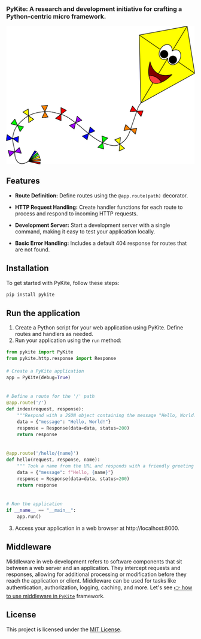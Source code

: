 ### PyKite: A research and development initiative for crafting a Python-centric micro framework.

[//]: # (![Pykite, the Python framework]&#40;./extras/yellow-kite.png&#41;)
![PyKite Icon](https://raw.githubusercontent.com/ImamHossainRoni/pykite/main/extras/yellow-kite.png)

## Features

- **Route Definition:** Define routes using the `@app.route(path)` decorator.

- **HTTP Request Handling:** Create handler functions for each route to process and respond to incoming HTTP requests.

- **Development Server:** Start a development server with a single command, making it easy to test your application locally.

- **Basic Error Handling:** Includes a default 404 response for routes that are not found.


## Installation
To get started with PyKite, follow these steps:
```bash
pip install pykite
```
## Run the application
1. Create a Python script for your web application using PyKite. Define routes and handlers as needed.
2. Run your application using the `run` method:

```python
from pykite import PyKite
from pykite.http.response import Response

# Create a PyKite application
app = PyKite(debug=True)


# Define a route for the '/' path
@app.route('/')
def index(request, response):
    """Respond with a JSON object containing the message "Hello, World!" to all requests to the '/' path."""
    data = {"message": "Hello, World!"}
    response = Response(data=data, status=200)
    return response


@app.route('/hello/{name}')
def hello(request, response, name):
    """ Took a name from the URL and responds with a friendly greeting in JSON."""
    data = {"message": f"Hello, {name}"}
    response = Response(data=data, status=200)
    return response


# Run the application
if __name__ == "__main__":
    app.run()

```
3. Access your application in a web browser at http://localhost:8000.

## Middleware
Middleware in web development refers to software components that sit between a web server and an application. They intercept requests and responses, allowing for additional processing or modification before they reach the application or client. Middleware can be used for tasks like authentication, authorization, logging, caching, and more. Let's see [ 👉 how to use middleware in `PyKite`](docs/middleware.md)  framework. 


## License

This project is licensed under the [MIT License](LICENSE).
